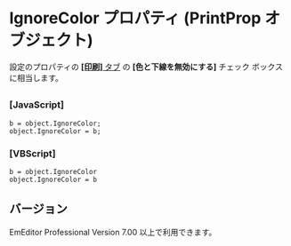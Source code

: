 # IgnoreColor プロパティ (PrintProp オブジェクト)

設定のプロパティの [**\[印刷\]** タブ](../../dlg/properties/print/index) の
**\[色と下線を無効にする\]** チェック ボックスに相当します。

## 

### \[JavaScript\]

```
b = object.IgnoreColor;
object.IgnoreColor = b;
```

### \[VBScript\]

```
b = object.IgnoreColor
object.IgnoreColor = b
```

## バージョン

EmEditor Professional Version 7.00 以上で利用できます。

